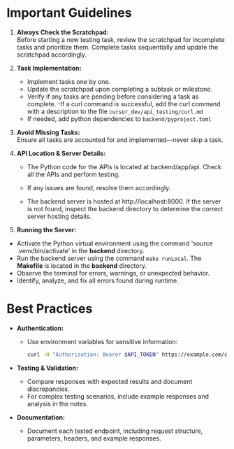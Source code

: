 # Important Guidelines

1. **Always Check the Scratchpad:**  
   Before starting a new testing task, review the scratchpad for incomplete tasks and prioritize them. Complete tasks sequentially and update the scratchpad accordingly.

2. **Task Implementation:**  
   - Implement tasks one by one.
   - Update the scratchpad upon completing a subtask or milestone.
   - Verify if any tasks are pending before considering a task as complete.
   -If a curl command is successful, add the curl command with a description to the file `cursor_dev/api_testing/curl.md`
   - If needed, add python dependencies to `backend/pyproject.toml`

3. **Avoid Missing Tasks:**  
   Ensure all tasks are accounted for and implemented—never skip a task.

4. **API Location & Server Details:**

    - The Python code for the APIs is located at backend/app/api. Check all the APIs and perform testing.

    - If any issues are found, resolve them accordingly.

    - The backend server is hosted at http://localhost:8000. If the server is not found, inspect the backend directory to determine the correct server hosting details.

5. **Running the Server:**
  - Activate the Python virtual environment using the command 'source .venv/bin/activate' in the **backend** directory.
  - Run the backend server using the command `make runLocal`. The **Makefile** is located in the **backend** directory.
  - Observe the terminal for errors, warnings, or unexpected behavior.
  - Identify, analyze, and fix all errors found during runtime.
  



# Best Practices

- **Authentication:**  
  - Use environment variables for sensitive information:
    ```bash
    curl -H "Authorization: Bearer $API_TOKEN" https://example.com/api
    ```

- **Testing & Validation:**  
  - Compare responses with expected results and document discrepancies.
  - For complex testing scenarios, include example responses and analysis in the notes.

- **Documentation:**  
  - Document each tested endpoint, including request structure, parameters, headers, and example responses.

